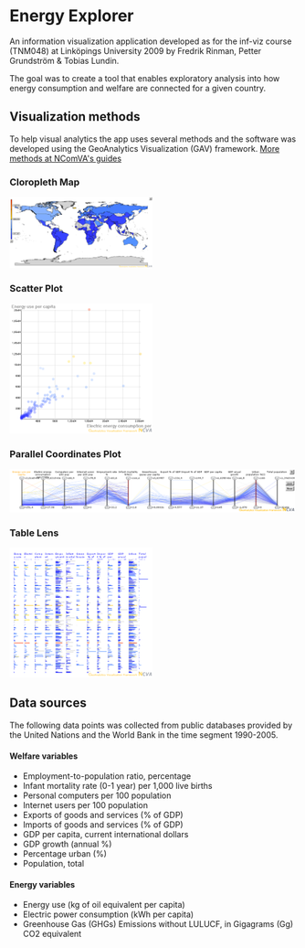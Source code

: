 # Energy Explorer

An information visualization application developed as for the inf-viz course (TNM048) at Linköpings University 2009 by Fredrik Rinman, Petter Grundström & Tobias Lundin.

The goal was to create a tool that enables exploratory analysis into how energy consumption and welfare are connected for a given country.

 
## Visualization methods
To help visual analytics the app uses several methods and the software was developed using the GeoAnalytics Visualization (GAV) framework.
[More methods at NComVA's guides](http://www.ncomva.se/guide/?chapter=Visualizations)

### Cloropleth Map
<img src="/docs/images/component_map.png?raw=true" width="250px">

### Scatter Plot
<img src="/docs/images/component_scatter_plot.png?raw=true" width="250px">

### Parallel Coordinates Plot
<img src="/docs/images/component_pc_plot_vars.png?raw=true" width="500px">

### Table Lens
<img src="/docs/images/component_table_lens.png?raw=true" width="250px">

## Data sources
The following data points was collected from public databases provided by the United Nations and the World Bank in the time segment 1990-2005.

#### Welfare variables
* Employment-to-population ratio, percentage
* Infant mortality rate (0-1 year) per 1,000 live births
* Personal computers per 100 population
* Internet users per 100 population
* Exports of goods and services (% of GDP)
* Imports of goods and services (% of GDP)
* GDP per capita, current international dollars
* GDP growth (annual %)
* Percentage urban (%)
* Population, total

#### Energy variables
* Energy use (kg of oil equivalent per capita)
* Electric power consumption (kWh per capita)
* Greenhouse Gas (GHGs) Emissions without LULUCF, in Gigagrams (Gg) CO2 equivalent

[Cloropleth-img]: /docs/images/component_map.png?raw=true
[scatterplot-img]: /docs/images/component_scatter_plot.png?raw=true
[pcplot-img]: /docs/images/component_pc_plot_vars.png?raw=true
[tablelens-img]: /docs/images/component_table_lens.png?raw=true
